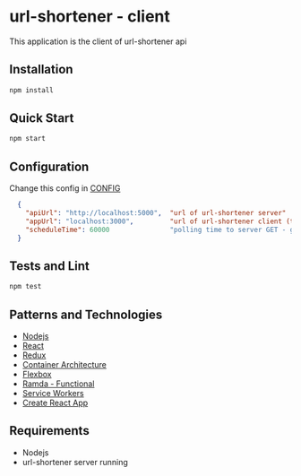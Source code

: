 # url-shortener - client

This application is the client of url-shortener api

## Installation
```bash
npm install
```

## Quick Start
```bash
npm start
```

## Configuration

Change this config in [CONFIG](config.json)
```json
  {
    "apiUrl": "http://localhost:5000",  "url of url-shortener server"
    "appUrl": "localhost:3000",         "url of url-shortener client (this not change the port running)"
    "scheduleTime": 60000               "polling time to server GET - getting all urls (milliseconds)"
  }
```

## Tests and Lint
```bash
npm test
```

## Patterns and Technologies
* [Nodejs](https://nodejs.org/en/)
* [React](https://facebook.github.io/react/)
* [Redux](http://redux.js.org/)
* [Container Architecture](https://medium.com/mofed/react-redux-architecture-overview-7b3e52004b6e)
* [Flexbox](https://css-tricks.com/snippets/css/a-guide-to-flexbox/)
* [Ramda - Functional](http://ramdajs.com/)
* [Service Workers](https://developers.google.com/web/fundamentals/getting-started/primers/service-workers?hl=pt-br)
* [Create React App](https://github.com/facebookincubator/create-react-app)

## Requirements
* Nodejs
* url-shortener server running
